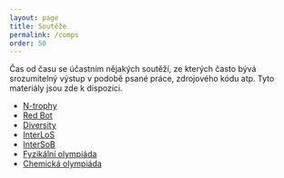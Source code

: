 ```yaml
---
layout: page
title: Soutěže
permalink: /comps
order: 50
---
```


Čas od času se účastním nějakých soutěží, ze kterých často bývá srozumitelný
výstup v podobě psané práce, zdrojového kódu atp. Tyto materiály jsou zde
k dispozici.

 * [N-trophy](n-trophy)
 * [Red Bot](redbot)
 * [Diversity](diversity)
 * [InterLoS](interlos)
 * [InterSoB](intersob)
 * [Fyzikální olympiáda](fo)
 * [Chemická olympiáda](cho)

